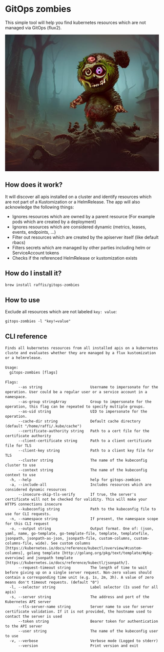 # GitOps zombies

This simple tool will help you find kubernetes resources which are not managed via GitOps (flux2).

![zombie gopher](assets/logo.png)

## How does it work?

It will discover all apis installed on a cluster and identify resources which are not part of a Kustomization or a HelmRelease.
The app will also acknowledge the following things:

* Ignores resources which are owned by a parent resource (For example pods which are created by a deployment)
* Ignores resources which are considered dynamic (metrics, leases, events, endpoints, ...)
* Filter out resources which are created by the apiserver itself (like default rbacs)
* Filters secrets which are managed by other parties including helm or ServiceAccount tokens
* Checks if the referenced HelmRelease or kustomization exists


## How do I install it?

```
brew install raffis/gitops-zombies
```

## How to use

Exclude all resources which are not labeled `key: value`:
```
gitops-zombies -l "key!=value"
```

## CLI reference
```
Finds all kubernetes resources from all installed apis on a kubernetes cluste and evaluates whether they are managed by a flux kustomization or a helmrelease.

Usage:
  gitops-zombies [flags]

Flags:
      --as string                      Username to impersonate for the operation. User could be a regular user or a service account in a namespace.
      --as-group stringArray           Group to impersonate for the operation, this flag can be repeated to specify multiple groups.
      --as-uid string                  UID to impersonate for the operation.
      --cache-dir string               Default cache directory (default "/home/raffi/.kube/cache")
      --certificate-authority string   Path to a cert file for the certificate authority
      --client-certificate string      Path to a client certificate file for TLS
      --client-key string              Path to a client key file for TLS
      --cluster string                 The name of the kubeconfig cluster to use
      --context string                 The name of the kubeconfig context to use
  -h, --help                           help for gitops-zombies
  -a, --include-all                    Includes resources which are considered dynamic resources
      --insecure-skip-tls-verify       If true, the server's certificate will not be checked for validity. This will make your HTTPS connections insecure
      --kubeconfig string              Path to the kubeconfig file to use for CLI requests.
  -n, --namespace string               If present, the namespace scope for this CLI request
  -o, --output string                  Output format. One of: (json, yaml, name, go-template, go-template-file, template, templatefile, jsonpath, jsonpath-as-json, jsonpath-file, custom-columns, custom-columns-file, wide). See custom columns [https://kubernetes.io/docs/reference/kubectl/overview/#custom-columns], golang template [http://golang.org/pkg/text/template/#pkg-overview] and jsonpath template [https://kubernetes.io/docs/reference/kubectl/jsonpath/].
      --request-timeout string         The length of time to wait before giving up on a single server request. Non-zero values should contain a corresponding time unit (e.g. 1s, 2m, 3h). A value of zero means don't timeout requests. (default "0")
  -l, --selector string                Label selector (Is used for all apis)
  -s, --server string                  The address and port of the Kubernetes API server
      --tls-server-name string         Server name to use for server certificate validation. If it is not provided, the hostname used to contact the server is used
      --token string                   Bearer token for authentication to the API server
      --user string                    The name of the kubeconfig user to use
  -v, --verbose                        Verbose mode (Logged to stderr)
      --version                        Print version and exit
```